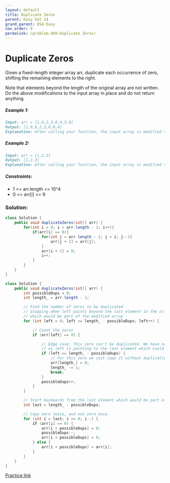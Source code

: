 ```yaml
---
layout: default
title: Duplicate Zeros
parent: Easy Set 14
grand_parent: DSA Easy
nav_order: 9
permalink: /problem-409-Duplicate Zeros/
---
```

# Duplicate Zeros
Given a fixed-length integer array arr, duplicate each occurrence of zero, shifting the remaining elements to the right.

Note that elements beyond the length of the original array are not written. Do the above modifications to the input array in place and do not return anything.

##### Example 1:
```markdown
Input: arr = [1,0,2,3,0,4,5,0]
Output: [1,0,0,2,3,0,0,4]
Explanation: After calling your function, the input array is modified to: [1,0,0,2,3,0,0,4]
```
##### Example 2:
```markdown
Input: arr = [1,2,3]
Output: [1,2,3]
Explanation: After calling your function, the input array is modified to: [1,2,3]
```
##### Constraints:
* 1 <= arr.length <= 10^4
* 0 <= arr[i] <= 9

### Solution:
```java
class Solution {
    public void duplicateZeros(int[] arr) {
        for(int i = 0; i < arr.length - 1; i++){
            if(arr[i] == 0){
                for(int j = arr.length - 2; j > i; j--){
                    arr[j + 1] = arr[j];
                }
                arr[i + 1] = 0;
                i++;
            }
        }
    }
}
```
```java
class Solution {
    public void duplicateZeros(int[] arr) {
        int possibleDups = 0;
        int length_ = arr.length - 1;

        // Find the number of zeros to be duplicated
        // Stopping when left points beyond the last element in the original array
        // which would be part of the modified array
        for (int left = 0; left <= length_ - possibleDups; left++) {

            // Count the zeros
            if (arr[left] == 0) {

                // Edge case: This zero can't be duplicated. We have no more space,
                // as left is pointing to the last element which could be included  
                if (left == length_ - possibleDups) {
                    // For this zero we just copy it without duplication.
                    arr[length_] = 0;
                    length_ -= 1;
                    break;
                }
                possibleDups++;
            }
        }

        // Start backwards from the last element which would be part of new array.
        int last = length_ - possibleDups;

        // Copy zero twice, and non zero once.
        for (int i = last; i >= 0; i--) {
            if (arr[i] == 0) {
                arr[i + possibleDups] = 0;
                possibleDups--;
                arr[i + possibleDups] = 0;
            } else {
                arr[i + possibleDups] = arr[i];
            }
        }
    }
}
```
[Practice link](https://leetcode.com/problems/duplicate-zeros/)